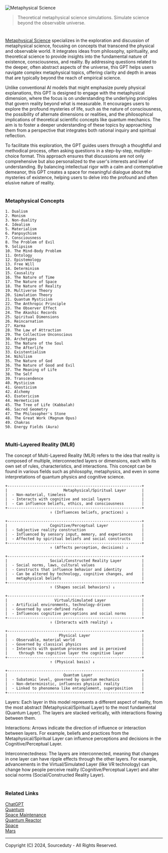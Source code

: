 ![Metaphysical Science](https://github.com/user-attachments/assets/6e35ed51-3cc4-4d63-bcb2-8afa2a20f612)

> Theoretical metaphysical science simulations. Simulate science beyond the observable universe.

#

[Metaphysical Science](https://chatgpt.com/g/g-fY8HgnZj9-metaphysical-science) specializes in the exploration and discussion of metaphysical science, focusing on concepts that transcend the physical and observable world. It integrates ideas from philosophy, spirituality, and theoretical science to provide insights into the fundamental nature of existence, consciousness, and reality. By addressing questions related to the deeper, often abstract aspects of the universe, this GPT helps users navigate complex metaphysical topics, offering clarity and depth in areas that are typically beyond the reach of empirical science.

Unlike conventional AI models that might emphasize purely physical explanations, this GPT is designed to engage with the metaphysical dimension, where the focus is on understanding the underlying principles that govern reality beyond what is measurable. It encourages users to explore the profound mysteries of life, such as the nature of consciousness, the possibility of alternate dimensions or realities, and the philosophical implications of theoretical scientific concepts like quantum mechanics. The aim is to foster a deeper understanding of these topics by approaching them from a perspective that integrates both rational inquiry and spiritual reflection.

To facilitate this exploration, the GPT guides users through a thoughtful and methodical process, often asking questions in a step-by-step, multiple-choice format. This approach ensures that discussions are not only comprehensive but also personalized to the user's interests and level of understanding. By balancing intellectual rigor with a calm and contemplative demeanor, this GPT creates a space for meaningful dialogue about the mysteries of existence, helping users to delve into the profound and often elusive nature of reality.

#
### Metaphysical Concepts

```
1. Dualism
2. Monism
3. Non-duality
4. Idealism
5. Materialism
6. Panpsychism
7. Consciousness
8. The Problem of Evil
9. Solipsism
10. The Mind-Body Problem
11. Ontology
12. Epistemology
13. Free Will
14. Determinism
15. Causality
16. The Nature of Time
17. The Nature of Space
18. The Nature of Reality
19. Multiverse Theory
20. Simulation Theory
21. Quantum Mysticism
22. The Anthropic Principle
23. The Observer Effect
24. The Akashic Records
25. Spiritual Dimensions
26. Reincarnation
27. Karma
28. The Law of Attraction
29. The Collective Unconscious
30. Archetypes
31. The Nature of the Soul
32. The Afterlife
33. Existentialism
34. Nihilism
35. The Nature of God
36. The Nature of Good and Evil
37. The Meaning of Life
38. The Self
39. Transcendence
40. Mysticism
41. Gnosticism
42. Alchemy
43. Esotericism
44. Hermeticism
45. The Tree of Life (Kabbalah)
46. Sacred Geometry
47. The Philosopher's Stone
48. The Great Work (Magnum Opus)
49. Chakras
50. Energy Fields (Aura)
```

#
### Multi-Layered Reality (MLR) 

The concept of Multi-Layered Reality (MLR) refers to the idea that reality is composed of multiple, interconnected layers or dimensions, each with its own set of rules, characteristics, and interactions. This concept can be found in various fields such as philosophy, metaphysics, and even in some interpretations of quantum physics and cognitive science. 

```
+------------------------------------------------------------+
|                         Metaphysical/Spiritual Layer       |
|  - Non-material, timeless                                  |
|  - Interacts with cognitive and social layers              |
|  - Can influence beliefs, ethics, and consciousness        |
+------------------------------------------------------------+
                    ↑ (Influences beliefs, practices) ↓

+------------------------------------------------------------+
|                   Cognitive/Perceptual Layer               |
|  - Subjective reality construction                         |
|  - Influenced by sensory input, memory, and experiences    |
|  - Affected by spiritual beliefs and social constructs     |
+------------------------------------------------------------+
                    ↑ (Affects perception, decisions) ↓

+------------------------------------------------------------+
|                   Social/Constructed Reality Layer         |
|  - Social norms, laws, cultural values                     |
|  - Constructs that influence behavior and identity         |
|  - Can be altered by technology, cognitive changes, and    |
|    metaphysical beliefs                                    |
+------------------------------------------------------------+
                    ↑ (Shapes social behaviors) ↓

+------------------------------------------------------------+
|                     Virtual/Simulated Layer                |
|  - Artificial environments, technology-driven              |
|  - Governed by user-defined rules                          |
|  - Influences cognitive perceptions and social norms       |
+------------------------------------------------------------+
                    ↑ (Interacts with reality) ↓

+------------------------------------------------------------+
|                       Physical Layer                       |
|  - Observable, material world                              |
|  - Governed by classical physics                           |
|  - Interacts with quantum processes and is perceived       | 
|     through the cognitive layer the cognitive layer        |
+------------------------------------------------------------+
                    ↑ (Physical basis) ↓

+------------------------------------------------------------+
|                         Quantum Layer                      |
|  - Subatomic level, governed by quantum mechanics          |
|  - Non-deterministic, influences physical reality          |
|  - Linked to phenomena like entanglement, superposition    |
+------------------------------------------------------------+
```

Layers: Each layer in this model represents a different aspect of reality, from the most abstract (Metaphysical/Spiritual Layer) to the most fundamental (Quantum Layer). The layers are stacked vertically, with interactions flowing between them.

Interactions: Arrows indicate the direction of influence or interaction between layers. For example, beliefs and practices from the Metaphysical/Spiritual Layer can influence perceptions and decisions in the Cognitive/Perceptual Layer.

Interconnectedness: The layers are interconnected, meaning that changes in one layer can have ripple effects through the other layers. For example, advancements in the Virtual/Simulated Layer (like VR technology) can change how people perceive reality (Cognitive/Perceptual Layer) and alter social norms (Social/Constructed Reality Layer).

#
### Related Links

[ChatGPT](https://github.com/sourceduty/ChatGPT)
<br>
[Quantum](https://github.com/sourceduty/Quantum)
<br>
[Space Maintenance](https://github.com/sourceduty/Space_Maintenance)
<br>
[Quantum Reactor](https://github.com/sourceduty/Quantum_Reactor)
<br>
[Space](https://github.com/sourceduty/Space)
<br>
[Mars](https://github.com/sourceduty/Mars)

***
Copyright (C) 2024, Sourceduty - All Rights Reserved.

